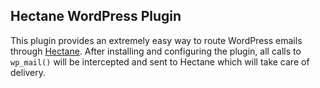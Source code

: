 ## Hectane WordPress Plugin

This plugin provides an extremely easy way to route WordPress emails through [Hectane](https://github.com/hectane/hectane). After installing and configuring the plugin, all calls to `wp_mail()` will be intercepted and sent to Hectane which will take care of delivery.
